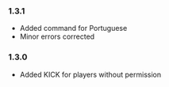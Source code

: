 ### 1.3.1

- Added command for Portuguese
- Minor errors corrected

### 1.3.0

- Added KICK for players without permission